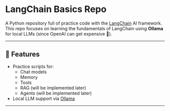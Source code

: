 # LangChain Basics Repo

A Python repository full of practice code with the [LangChain](https://www.langchain.com/) AI framework.  
This repo focuses on learning the fundamentals of LangChain using **Ollama** for local LLMs (since OpenAI can get expensive 💸).

---

## 🚀 Features
- Practice scripts for:
  - Chat models
  - Memory
  - Tools
  - RAG (will be implemented later)
  - Agents (will be implemented later)
- Local LLM support via [Ollama](https://ollama.ai/)
  

---
